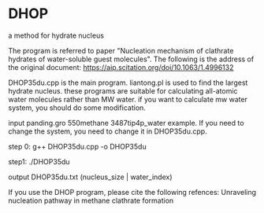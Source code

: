 # DHOP
a method for hydrate nucleus

The program is referred to paper "Nucleation mechanism of clathrate hydrates of water-soluble guest molecules".
The following is the address of the original document:
https://aip.scitation.org/doi/10.1063/1.4996132

DHOP35du.cpp is the main program. liantong.pl is used to find the largest hydrate nucleus. these programs are suitable for calculating all-atomic water molecules rather than MW water. if you want to calculate mw water system, you should do some modification.

input panding.gro 550methane 3487tip4p_water example. If you need to change the system, you need to change it in DHOP35du.cpp.

step 0: g++ DHOP35du.cpp -o DHOP35du

step1: ./DHOP35du

output DHOP35du.txt (nucleus_size | water_index)

If you use the DHOP program, please cite the following refences: Unraveling nucleation pathway in methane clathrate formation
